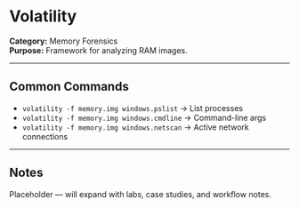 # Volatility

**Category:** Memory Forensics  
**Purpose:** Framework for analyzing RAM images.

---

## Common Commands
- `volatility -f memory.img windows.pslist` → List processes  
- `volatility -f memory.img windows.cmdline` → Command-line args  
- `volatility -f memory.img windows.netscan` → Active network connections  

---

## Notes
Placeholder — will expand with labs, case studies, and workflow notes.
